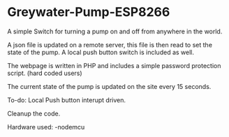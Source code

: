 # Greywater-Pump-ESP8266

A simple Switch for turning a pump on and off from anywhere in the world.

A json file is updated on a remote server, this file is then read to set the state of the pump.
A local push button switch is included as well.

The webpage is written in PHP and includes a simple password protection script. (hard coded users)

The current state of the pump is updated on the site every 15 seconds.

To-do:
Local Push button interupt driven.

Cleanup the code.


Hardware used:
-nodemcu
